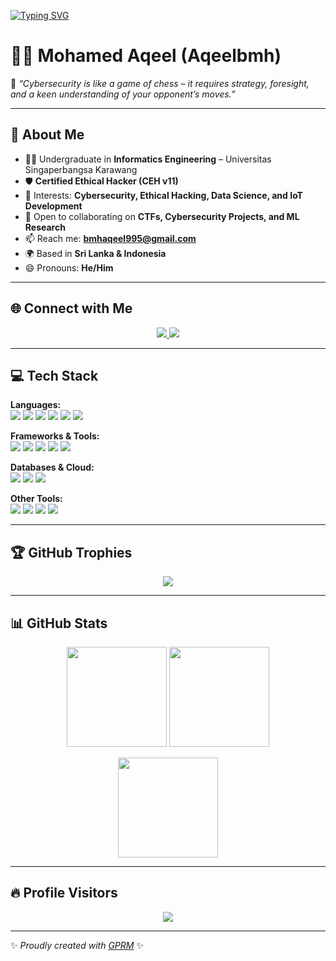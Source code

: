 <!-- Typing Animation -->
[![Typing SVG](https://readme-typing-svg.demolab.com?font=Fira+Code&pause=1000&center=true&vCenter=true&width=600&lines=Hi%2C+I'm+Mohamed+Aqeel+%F0%9F%91%8B;Cybersecurity+%7C+Data+Science+%7C+Software+Development;Always+Learning+%7C+Always+Building)](https://git.io/typing-svg)

# 👨‍💻 Mohamed Aqeel (Aqeelbmh)

💫 *“Cybersecurity is like a game of chess – it requires strategy, foresight, and a keen understanding of your opponent’s moves.”*  

---

## 🚀 About Me  
- 👨‍🎓 Undergraduate in **Informatics Engineering** – Universitas Singaperbangsa Karawang  
- 🛡️ **Certified Ethical Hacker (CEH v11)**  
- 👀 Interests: **Cybersecurity, Ethical Hacking, Data Science, and IoT Development**  
- 🤝 Open to collaborating on **CTFs, Cybersecurity Projects, and ML Research**  
- 📫 Reach me: **bmhaqeel995@gmail.com**  
- 🌍 Based in **Sri Lanka & Indonesia**  
- 😄 Pronouns: **He/Him**

---

## 🌐 Connect with Me  
<p align="center">
<a href="https://instagram.com/AqeelHanifa" target="_blank">
  <img src="https://img.shields.io/badge/Instagram-%23E4405F?style=for-the-badge&logo=instagram&logoColor=white"/>
</a>
<a href="https://linkedin.com/in/MohamedAqeel" target="_blank">
  <img src="https://img.shields.io/badge/LinkedIn-%230077B5?style=for-the-badge&logo=linkedin&logoColor=white"/>
</a>
</p>

---

## 💻 Tech Stack  
<p align="center">

**Languages:**  
<img src="https://img.shields.io/badge/Python-3670A0?style=for-the-badge&logo=python&logoColor=ffdd54"/> 
<img src="https://img.shields.io/badge/Java-%23ED8B00?style=for-the-badge&logo=openjdk&logoColor=white"/>
<img src="https://img.shields.io/badge/C-00599C?style=for-the-badge&logo=c&logoColor=white"/>
<img src="https://img.shields.io/badge/C++-00599C?style=for-the-badge&logo=cplusplus&logoColor=white"/>
<img src="https://img.shields.io/badge/C%23-239120?style=for-the-badge&logo=csharp&logoColor=white"/>
<img src="https://img.shields.io/badge/PHP-777BB4?style=for-the-badge&logo=php&logoColor=white"/>

**Frameworks & Tools:**  
<img src="https://img.shields.io/badge/Node.js-6DA55F?style=for-the-badge&logo=node.js&logoColor=white"/>
<img src="https://img.shields.io/badge/React-20232A?style=for-the-badge&logo=react&logoColor=61DAFB"/>
<img src="https://img.shields.io/badge/Angular-DD0031?style=for-the-badge&logo=angular&logoColor=white"/>
<img src="https://img.shields.io/badge/Laravel-FF2D20?style=for-the-badge&logo=laravel&logoColor=white"/>
<img src="https://img.shields.io/badge/Bootstrap-563D7C?style=for-the-badge&logo=bootstrap&logoColor=white"/>

**Databases & Cloud:**  
<img src="https://img.shields.io/badge/MySQL-4479A1?style=for-the-badge&logo=mysql&logoColor=white"/>
<img src="https://img.shields.io/badge/Firebase-039BE5?style=for-the-badge&logo=firebase&logoColor=white"/>
<img src="https://img.shields.io/badge/Azure-0072C6?style=for-the-badge&logo=microsoftazure&logoColor=white"/>

**Other Tools:**  
<img src="https://img.shields.io/badge/Postman-FF6C37?style=for-the-badge&logo=postman&logoColor=white"/>
<img src="https://img.shields.io/badge/Figma-F24E1E?style=for-the-badge&logo=figma&logoColor=white"/>
<img src="https://img.shields.io/badge/Canva-00C4CC?style=for-the-badge&logo=canva&logoColor=white"/>
<img src="https://img.shields.io/badge/Anaconda-44A833?style=for-the-badge&logo=anaconda&logoColor=white"/>

</p>

---

## 🏆 GitHub Trophies  
<p align="center">
  <img src="https://github-profile-trophy.vercel.app/?username=Aqeelbmh&theme=radical&no-frame=false&no-bg=true&margin-w=4"/>
</p>

---

## 📊 GitHub Stats  
<p align="center">
  <img src="https://github-readme-stats.vercel.app/api?username=Aqeelbmh&theme=radical&hide_border=false&include_all_commits=true&count_private=true" height="160px"/>
  <img src="https://github-readme-streak-stats.herokuapp.com/?user=Aqeelbmh&theme=radical&hide_border=false" height="160px"/>
</p>

<p align="center">
  <img src="https://github-readme-stats.vercel.app/api/top-langs/?username=Aqeelbmh&theme=radical&hide_border=false&layout=compact" height="160px"/>
</p>

---

## 🔥 Profile Visitors  
<p align="center">
  <img src="https://visitcount.itsvg.in/api?id=Aqeelbmh&icon=0&color=12" />
</p>

---

✨ *Proudly created with [GPRM](https://gprm.itsvg.in)* ✨  
